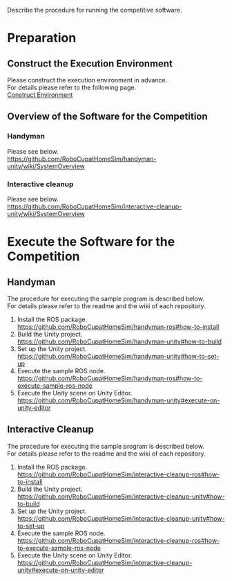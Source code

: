 Describe the procedure for running the competitive software.

# Preparation

## Construct the Execution Environment
Please construct the execution environment in advance.  
For details please refer to the following page.  
[Construct Environment](Environment.md)


## Overview of the Software for the Competition

### Handyman

Please see below.  
https://github.com/RoboCupatHomeSim/handyman-unity/wiki/SystemOverview

### Interactive cleanup

Please see below.  
https://github.com/RoboCupatHomeSim/interactive-cleanup-unity/wiki/SystemOverview



# Execute the Software for the Competition

## Handyman

The procedure for executing the sample program is described below.  
For details please refer to the readme and the wiki of each repository.

1. Install the ROS package.  
https://github.com/RoboCupatHomeSim/handyman-ros#how-to-install
1. Build the Unity project.  
https://github.com/RoboCupatHomeSim/handyman-unity#how-to-build
1. Set up the Unity project.  
https://github.com/RoboCupatHomeSim/handyman-unity#how-to-set-up
1. Execute the sample ROS node.  
https://github.com/RoboCupatHomeSim/handyman-ros#how-to-execute-sample-ros-node
1. Execute the Unity scene on Unity Editor.  
https://github.com/RoboCupatHomeSim/handyman-unity#execute-on-unity-editor

## Interactive Cleanup

The procedure for executing the sample program is described below.  
For details please refer to the readme and the wiki of each repository.

1. Install the ROS package.  
https://github.com/RoboCupatHomeSim/interactive-cleanup-ros#how-to-install
1. Build the Unity project.  
https://github.com/RoboCupatHomeSim/interactive-cleanup-unity#how-to-build
1. Set up the Unity project.  
https://github.com/RoboCupatHomeSim/interactive-cleanup-unity#how-to-set-up
1. Execute the sample ROS node.  
https://github.com/RoboCupatHomeSim/interactive-cleanup-ros#how-to-execute-sample-ros-node
1. Execute the Unity scene on Unity Editor.  
https://github.com/RoboCupatHomeSim/interactive-cleanup-unity#execute-on-unity-editor
